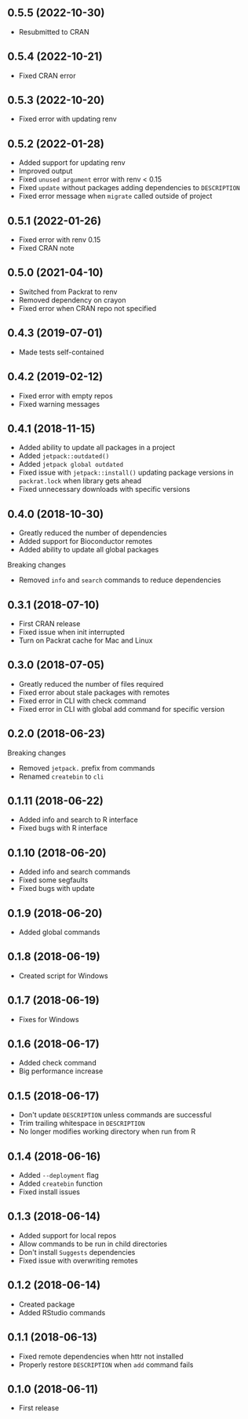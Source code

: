 ## 0.5.5 (2022-10-30)

- Resubmitted to CRAN

## 0.5.4 (2022-10-21)

- Fixed CRAN error

## 0.5.3 (2022-10-20)

- Fixed error with updating renv

## 0.5.2 (2022-01-28)

- Added support for updating renv
- Improved output
- Fixed `unused argument` error with renv < 0.15
- Fixed `update` without packages adding dependencies to `DESCRIPTION`
- Fixed error message when `migrate` called outside of project

## 0.5.1 (2022-01-26)

- Fixed error with renv 0.15
- Fixed CRAN note

## 0.5.0 (2021-04-10)

- Switched from Packrat to renv
- Removed dependency on crayon
- Fixed error when CRAN repo not specified

## 0.4.3 (2019-07-01)

- Made tests self-contained

## 0.4.2 (2019-02-12)

- Fixed error with empty repos
- Fixed warning messages

## 0.4.1 (2018-11-15)

- Added ability to update all packages in a project
- Added `jetpack::outdated()`
- Added `jetpack global outdated`
- Fixed issue with `jetpack::install()` updating package versions in `packrat.lock` when library gets ahead
- Fixed unnecessary downloads with specific versions

## 0.4.0 (2018-10-30)

- Greatly reduced the number of dependencies
- Added support for Bioconductor remotes
- Added ability to update all global packages

Breaking changes

- Removed `info` and `search` commands to reduce dependencies

## 0.3.1 (2018-07-10)

- First CRAN release
- Fixed issue when init interrupted
- Turn on Packrat cache for Mac and Linux

## 0.3.0 (2018-07-05)

- Greatly reduced the number of files required
- Fixed error about stale packages with remotes
- Fixed error in CLI with check command
- Fixed error in CLI with global add command for specific version

## 0.2.0 (2018-06-23)

Breaking changes

- Removed `jetpack.` prefix from commands
- Renamed `createbin` to `cli`

## 0.1.11 (2018-06-22)

- Added info and search to R interface
- Fixed bugs with R interface

## 0.1.10 (2018-06-20)

- Added info and search commands
- Fixed some segfaults
- Fixed bugs with update

## 0.1.9 (2018-06-20)

- Added global commands

## 0.1.8 (2018-06-19)

- Created script for Windows

## 0.1.7 (2018-06-19)

- Fixes for Windows

## 0.1.6 (2018-06-17)

- Added check command
- Big performance increase

## 0.1.5 (2018-06-17)

- Don't update `DESCRIPTION` unless commands are successful
- Trim trailing whitespace in `DESCRIPTION`
- No longer modifies working directory when run from R

## 0.1.4 (2018-06-16)

- Added `--deployment` flag
- Added `createbin` function
- Fixed install issues

## 0.1.3 (2018-06-14)

- Added support for local repos
- Allow commands to be run in child directories
- Don't install `Suggests` dependencies
- Fixed issue with overwriting remotes

## 0.1.2 (2018-06-14)

- Created package
- Added RStudio commands

## 0.1.1 (2018-06-13)

- Fixed remote dependencies when httr not installed
- Properly restore `DESCRIPTION` when `add` command fails

## 0.1.0 (2018-06-11)

- First release
